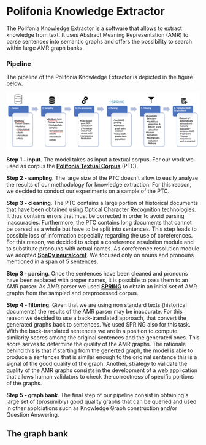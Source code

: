 # Polifonia Knowledge Extractor

The Polifonia Knowledge Extractor is a software that allows to extract knowledge from text.
It uses Abstract Meaning Representation (AMR) to parse sentences into semantic graphs and offers the possibility to search within large AMR graph banks.

### Pipeline

The pipeline of the Polifonia Knowledge Extractor is depicted in the figure below.

![pipeline](figs/pipeline.png)

__Step 1 - input__.
The model takes as input a textual corpus.
For our work we used as corpus the **[Polifonia Textual Corpus](https://github.com/polifonia-project/Polifonia-Corpus)** (PTC).

__Step 2 - sampling__.
The large size of the PTC doesn't allow to easily analyze the results of our methodology for knowledge extraction.
For this reason, we decided to conduct our experiments on a sample of the PTC.

__Step 3 - cleaning__.
The PTC contains a large portion of historical documents that have been obtained using Optical Character Recognition technologies.
It thus contains errors that must be corrected in order to avoid parsing inaccuracies.
Furthermore, the PTC contains long documents that cannot be parsed as a whole but have to be split into sentences.
This step leads to possible loss of information especially regarding the use of coreferences.
For this reason, we decided to adopt a coreference resulotion module and to substitute pronouns with actual names.
As coreference resolution module we adopted **[SpaCy neuralcoref](https://spacy.io/universe/project/neuralcoref)**.
We focused only on nouns and pronouns mentioned in a span of 5 sentences.

__Step 3 - parsing__.
Once the sentences have been cleaned and pronouns have been replaced with proper names, it is possible to pass them to an AMR parser.
As AMR parser we used **[SPRING](https://github.com/SapienzaNLP/spring)** to obtain an initial set of AMR graphs from the sampled and preprocessed corpus.

__Step 4 - filtering__.
Given that we are using non standard texts (historical documents) the results of the AMR parser may be inaccurate.
For this reason we decided to use a back-translated approach, that convert the generated graphs back to sentences.
We used SPRING also for this task.
With the back-translated sentences we are in a position to compute similarity scores among the original sentences and the generated ones.
This score serves to determine the quality of the AMR graphs.
The rationale behind this is that if starting from the generted graph, the model is able to produce a sentences that is similar enough to the original sentence this is a signal of the good quality of the graph.
Another, strategy to validate the quality of the AMR graphs consists in the development of a web application that allows human validators to check the correctness of specific portions of the graphs.

__Step 5 - graph bank__.
The final step of our pipeline consist in obtaining a large set of (prosumibly) good quality graphs that can be queried and used in other applciations such as Knowledge Graph construction and/or Question Answering.

## The graph bank